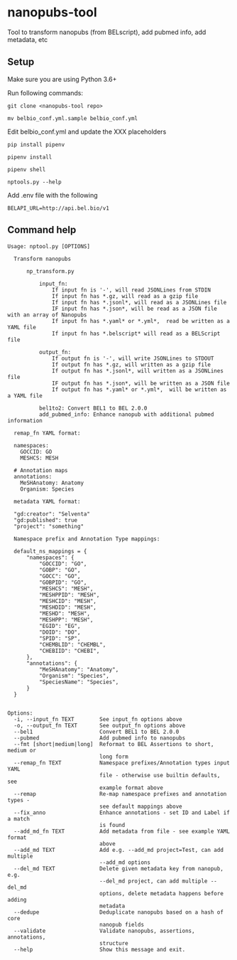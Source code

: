 # nanopubs-tool

Tool to transform nanopubs (from BELscript), add pubmed info, add metadata, etc

## Setup

Make sure you are using Python 3.6+

Run following commands:

    git clone <nanopubs-tool repo>

    mv belbio_conf.yml.sample belbio_conf.yml

Edit belbio_conf.yml and update the XXX placeholders

    pip install pipenv

    pipenv install

    pipenv shell

    nptools.py --help

Add .env file with the following

    BELAPI_URL=http://api.bel.bio/v1

## Command help

    Usage: nptool.py [OPTIONS]

      Transform nanopubs

          np_transform.py

              input_fn:
                  If input fn is '-', will read JSONLines from STDIN
                  If input fn has *.gz, will read as a gzip file
                  If input fn has *.jsonl*, will read as a JSONLines file
                  IF input fn has *.json*, will be read as a JSON file with an array of Nanopubs
                  If input fn has *.yaml* or *.yml*,  read be written as a YAML file
                  If input fn has *.belscript* will read as a BELScript file

              output_fn:
                  If output fn is '-', will write JSONLines to STDOUT
                  If output fn has *.gz, will written as a gzip file
                  If output fn has *.jsonl*, will written as a JSONLines file
                  IF output fn has *.json*, will be written as a JSON file
                  If output fn has *.yaml* or *.yml*,  will be written as a YAML file

              bel1to2: Convert BEL1 to BEL 2.0.0
              add_pubmed_info: Enhance nanopub with additional pubmed information

      remap_fn YAML format:

      namespaces:
        GOCCID: GO
        MESHCS: MESH

      # Annotation maps
      annotations:
        MeSHAnatomy: Anatomy
        Organism: Species

      metadata YAML format:

      "gd:creator": "Selventa"
      "gd:published": true
      "project": "something"

      Namespace prefix and Annotation Type mappings:

      default_ns_mappings = {
          "namespaces": {
              "GOCCID": "GO",
              "GOBP": "GO",
              "GOCC": "GO",
              "GOBPID": "GO",
              "MESHCS": "MESH",
              "MESHPPID": "MESH",
              "MESHCID": "MESH",
              "MESHDID": "MESH",
              "MESHD": "MESH",
              "MESHPP": "MESH",
              "EGID": "EG",
              "DOID": "DO",
              "SPID": "SP",
              "CHEMBLID": "CHEMBL",
              "CHEBIID": "CHEBI",
          },
          "annotations": {
              "MeSHAnatomy": "Anatomy",
              "Organism": "Species",
              "SpeciesName": "Species",
          }
      }


    Options:
      -i, --input_fn TEXT        See input_fn options above
      -o, --output_fn TEXT       See output_fn options above
      --bel1                     Convert BEL1 to BEL 2.0.0
      --pubmed                   Add pubmed info to nanopubs
      --fmt [short|medium|long]  Reformat to BEL Assertions to short, medium or
                                 long form
      --remap_fn TEXT            Namespace prefixes/Annotation types input YAML
                                 file - otherwise use builtin defaults, see
                                 example format above
      --remap                    Re-map namespace prefixes and annotation types -
                                 see default mappings above
      --fix_anno                 Enhance annotations - set ID and Label if a match
                                 is found
      --add_md_fn TEXT           Add metadata from file - see example YAML format
                                 above
      --add_md TEXT              Add e.g. --add_md project=Test, can add multiple
                                 --add_md options
      --del_md TEXT              Delete given metadata key from nanopub, e.g.
                                 --del_md project, can add multiple --del_md
                                 options, delete metadata happens before adding
                                 metadata
      --dedupe                   Deduplicate nanopubs based on a hash of core
                                 nanopub fields
      --validate                 Validate nanopubs, assertions, annotations,
                                 structure
      --help                     Show this message and exit.
